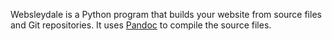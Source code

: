 Websleydale is a Python program that builds your website from source files and
Git repositories. It uses [Pandoc][pandoc] to compile the source files.

[pandoc]: http://www.johnmacfarlane.net/pandoc/
